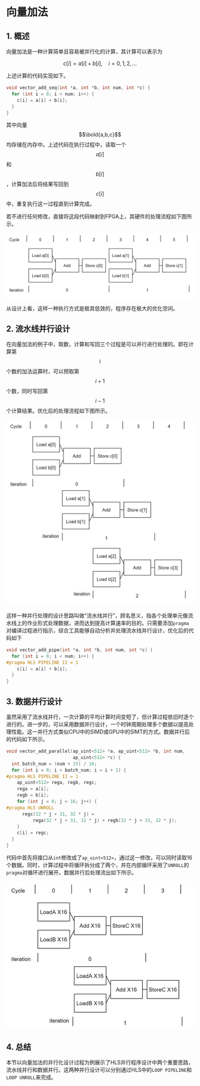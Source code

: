 # 向量加法

## 1. 概述

向量加法是一种计算简单且容易被并行化的计算，其计算可以表示为

$$
c[i] = a[i] + b[i], \quad i=0,1,2,...
$$

上述计算的代码实现如下。

```c
void vector_add_seq(int *a, int *b, int num, int *c) {
  for (int i = 0; i < num; i++) {
    c[i] = a[i] + b[i];
  }
}
```

其中向量 $$\bold{a,b,c}$$ 均存储在内存中。上述代码在执行过程中，读取一个$$a[i]$$和$$b[i]$$，计算加法后将结果写回到$$c[i]$$中，重复执行这一过程直到计算完成。

若不进行任何修改，直接将这段代码映射到FPGA上，其硬件的处理流程如下图所示。

![&#x4E32;&#x884C;&#x6267;&#x884C;](https://raw.githubusercontent.com/cea-wind/blogs_pictures/master/img20200816021803.png)

从设计上看，这样一种执行方式是极其低效的，程序存在极大的优化空间。

## 2. 流水线并行设计

在向量加法的例子中，取数，计算和写回三个过程是可以并行进行处理的。即在计算第$$i$$个数的加法运算时，可以预取第$$i+1$$个数，同时写回第$$i-1$$个计算结果。优化后的处理流程如下图所示。

![&#x6D41;&#x6C34;&#x7EBF;&#x5E76;&#x884C;&#x8BBE;&#x8BA1;](https://raw.githubusercontent.com/cea-wind/blogs_pictures/master/img20200816021928.png)

这样一种并行处理的设计思路叫做“流水线并行”，顾名思义，指各个处理单元像流水线上的作业形式处理数据，进而达到提高计算速率的目的。只需要添加`pragma`对编译过程进行指示，综合工具能够自动分析并处理流水线并行设计，优化后的代码如下

```c
void vector_add_pipe(int *a, int *b, int num, int *c) {
  for (int i = 0; i < num; i++) {
#pragma HLS PIPELINE II = 1
    c[i] = a[i] + b[i];
  }
}
```

## 3. 数据并行设计

虽然采用了流水线并行，一次计算的平均计算时间变短了，但计算过程依旧时逐个进行的。进一步的，可以采用数据并行设计，一个时钟周期处理多个数据以提高处理性能。这一并行方式类似CPU中的SIMD或GPU中的SIMT的方式。数据并行后的代码如下所示。

```c
void vector_add_parallel(ap_uint<512> *a, ap_uint<512> *b, int num,
                         ap_uint<512> *c) {
  int batch_num = (num + 15) / 16;
  for (int i = 0; i < batch_num; i = i + 1) {
#pragma HLS PIPELINE II = 1
    ap_uint<512> rega, regb, regc;
    rega = a[i];
    regb = b[i];
    for (int j = 0; j < 16; j++) {
#pragma HLS UNROLL
      regc(32 * j + 31, 32 * j) =
          rega(32 * j + 31, 32 * j) + regb(32 * j + 31, 32 * j);
    }
    c[i] = regc;
  }
}
```

代码中首先将接口从`int`修改成了`ap_uint<512>`，通过这一修改，可以同时读取16个数据。同时，计算过程中将循环拆分成了两个，并在内部循环采用了`UNROLL`的`pragma`对循环进行展开。数据并行后处理流出如下所示。

![&#x6570;&#x636E;&#x5E76;&#x884C;&#x8BBE;&#x8BA1;](https://raw.githubusercontent.com/cea-wind/blogs_pictures/master/img20200816022149.png)

## 4. 总结

本节以向量加法的并行化设计过程为例展示了HLS并行程序设计中两个重要思路，流水线并行和数据并行。这两种并行设计可以分别通过HLS中的`LOOP PIPELINE`和`LOOP UNROLL`来完成。

